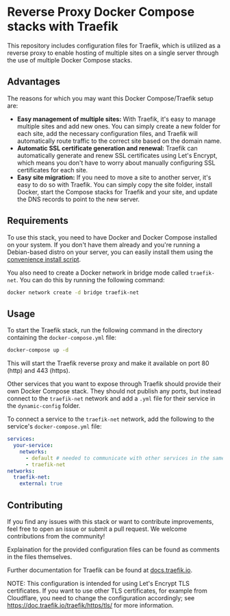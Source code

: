 # Reverse Proxy Docker Compose stacks with Traefik

This repository includes configuration files for Traefik, which is utilized as a reverse proxy to enable hosting of multiple sites on a single server through the use of multiple Docker Compose stacks.

## Advantages

The reasons for which you may want this Docker Compose/Traefik setup are:

- **Easy management of multiple sites:** With Traefik, it's easy to manage multiple sites and add new ones. You can simply create a new folder for each site, add the necessary configuration files, and Traefik will automatically route traffic to the correct site based on the domain name.
- **Automatic SSL certificate generation and renewal:** Traefik can automatically generate and renew SSL certificates using Let's Encrypt, which means you don't have to worry about manually configuring SSL certificates for each site.
- **Easy site migration:** If you need to move a site to another server, it's easy to do so with Traefik. You can simply copy the site folder, install Docker, start the Compose stacks for Traefik and your site, and update the DNS records to point to the new server.

## Requirements

To use this stack, you need to have Docker and Docker Compose installed on your system. If you don't have them already and you're running a Debian-based distro on your server, you can easily install them using the [convenience install script](https://docs.docker.com/engine/install/ubuntu/#install-using-the-convenience-script).

You also need to create a Docker network in bridge mode called `traefik-net`. You can do this by running the following command:

```bash
docker network create -d bridge traefik-net
```

## Usage

To start the Traefik stack, run the following command in the directory containing the `docker-compose.yml` file:

```bash
docker-compose up -d
```

This will start the Traefik reverse proxy and make it available on port 80 (http) and 443 (https).

Other services that you want to expose through Traefik should provide their own Docker Compose stack. They should not publish any ports, but instead connect to the `traefik-net` network and add a `.yml` file for their service in the `dynamic-config` folder.

To connect a service to the `traefik-net` network, add the following to the service's `docker-compose.yml` file:

```yaml
services:
  your-service:
    networks:
      - default # needed to communicate with other services in the same Docker Compose stack
      - traefik-net
networks:
  traefik-net:
    external: true
```

## Contributing

If you find any issues with this stack or want to contribute improvements, feel free to open an issue or submit a pull request. We welcome contributions from the community!

Explaination for the provided configuration files can be found as comments in the files themselves.

Further documentation for Traefik can be found at [docs.traefik.io](https://docs.traefik.io).

NOTE: This configuration is intended for using Let's Encrypt TLS certificates. If you want to use other TLS certificates,
for example from Cloudflare, you need to change the configuration accordingly; see <https://doc.traefik.io/traefik/https/tls/> for more information.
